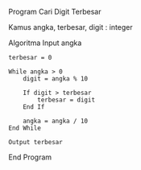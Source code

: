 Program Cari Digit Terbesar

Kamus
    angka, terbesar, digit : integer

Algoritma
    Input angka

    terbesar = 0

    While angka > 0
        digit = angka % 10

        If digit > terbesar
            terbesar = digit
        End If

        angka = angka / 10
    End While

    Output terbesar
End Program
